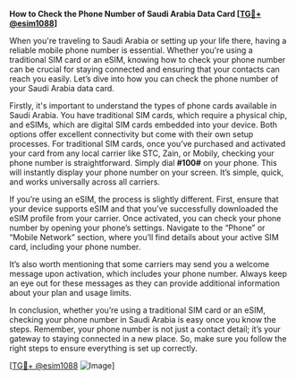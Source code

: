 **How to Check the Phone Number of Saudi Arabia Data Card [[TG💪+ @esim1088](https://t.me/s/esim1088)]**

When you're traveling to Saudi Arabia or setting up your life there, having a reliable mobile phone number is essential. Whether you're using a traditional SIM card or an eSIM, knowing how to check your phone number can be crucial for staying connected and ensuring that your contacts can reach you easily. Let’s dive into how you can check the phone number of your Saudi Arabia data card.

Firstly, it's important to understand the types of phone cards available in Saudi Arabia. You have traditional SIM cards, which require a physical chip, and eSIMs, which are digital SIM cards embedded into your device. Both options offer excellent connectivity but come with their own setup processes. For traditional SIM cards, once you’ve purchased and activated your card from any local carrier like STC, Zain, or Mobily, checking your phone number is straightforward. Simply dial **#100#** on your phone. This will instantly display your phone number on your screen. It’s simple, quick, and works universally across all carriers.

If you’re using an eSIM, the process is slightly different. First, ensure that your device supports eSIM and that you’ve successfully downloaded the eSIM profile from your carrier. Once activated, you can check your phone number by opening your phone’s settings. Navigate to the “Phone” or “Mobile Network” section, where you’ll find details about your active SIM card, including your phone number.

It’s also worth mentioning that some carriers may send you a welcome message upon activation, which includes your phone number. Always keep an eye out for these messages as they can provide additional information about your plan and usage limits.

In conclusion, whether you’re using a traditional SIM card or an eSIM, checking your phone number in Saudi Arabia is easy once you know the steps. Remember, your phone number is not just a contact detail; it’s your gateway to staying connected in a new place. So, make sure you follow the right steps to ensure everything is set up correctly.

[[TG💪+ @esim1088](https://t.me/s/esim1088) ![Image](https://i.postimg.cc/Y0z9fWf4/image.png)]